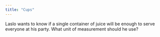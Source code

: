 ```yaml
---
title: "Cups"
---
```

Laslo wants to know if a single container of juice will be enough to serve everyone at his party. What unit of measurement should he use?

